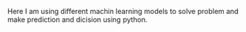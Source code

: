 Here I am using different machin learning models to solve problem and make prediction and dicision using python.
